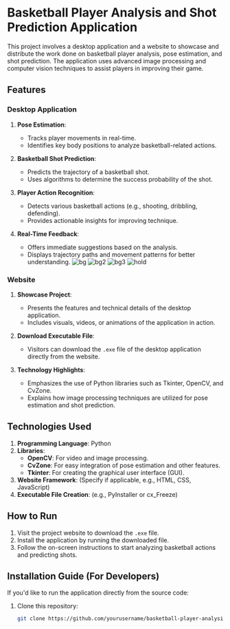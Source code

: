 # Basketball Player Analysis and Shot Prediction Application

This project involves a desktop application and a website to showcase and distribute the work done on basketball player analysis, pose estimation, and shot prediction. The application uses advanced image processing and computer vision techniques to assist players in improving their game.

## Features

### Desktop Application
1. **Pose Estimation**: 
   - Tracks player movements in real-time.
   - Identifies key body positions to analyze basketball-related actions.

2. **Basketball Shot Prediction**:
   - Predicts the trajectory of a basketball shot.
   - Uses algorithms to determine the success probability of the shot.

3. **Player Action Recognition**:
   - Detects various basketball actions (e.g., shooting, dribbling, defending).
   - Provides actionable insights for improving technique.

4. **Real-Time Feedback**:
   - Offers immediate suggestions based on the analysis.
   - Displays trajectory paths and movement patterns for better understanding.
![bg](https://github.com/user-attachments/assets/b796c376-d57a-455f-8745-5bfa20fdd318)
![bg2](https://github.com/user-attachments/assets/9d03c2ef-7b4a-4e7f-ae6c-93771f933fd0)
![bg3](https://github.com/user-attachments/assets/ff94a682-58c7-4df8-a4ea-e39f5aa71d94)
![hold](https://github.com/user-attachments/assets/ac36c76f-5fbd-4eef-9f57-5db3ec4cac6b)

### Website
1. **Showcase Project**:
   - Presents the features and technical details of the desktop application.
   - Includes visuals, videos, or animations of the application in action.

2. **Download Executable File**:
   - Visitors can download the `.exe` file of the desktop application directly from the website.

3. **Technology Highlights**:
   - Emphasizes the use of Python libraries such as Tkinter, OpenCV, and CvZone.
   - Explains how image processing techniques are utilized for pose estimation and shot prediction.

## Technologies Used

1. **Programming Language**: Python
2. **Libraries**:
   - **OpenCV**: For video and image processing.
   - **CvZone**: For easy integration of pose estimation and other features.
   - **Tkinter**: For creating the graphical user interface (GUI).
3. **Website Framework**: (Specify if applicable, e.g., HTML, CSS, JavaScript)
4. **Executable File Creation**: (e.g., PyInstaller or cx_Freeze)

## How to Run

1. Visit the project website to download the `.exe` file.
2. Install the application by running the downloaded file.
3. Follow the on-screen instructions to start analyzing basketball actions and predicting shots.

## Installation Guide (For Developers)
If you'd like to run the application directly from the source code:
1. Clone this repository:
   ```bash
   git clone https://github.com/yourusername/basketball-player-analysis.git
